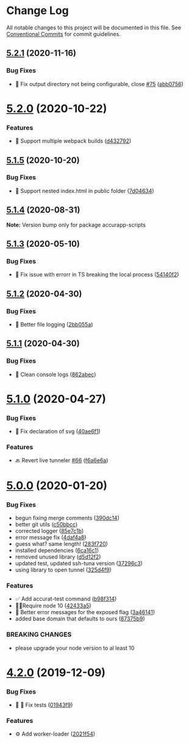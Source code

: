 # Change Log

All notable changes to this project will be documented in this file.
See [Conventional Commits](https://conventionalcommits.org) for commit guidelines.

## [5.2.1](https://github.com/accurat/accurapp/compare/accurapp-scripts@5.2.0...accurapp-scripts@5.2.1) (2020-11-16)


### Bug Fixes

* 🐛  Fix output directory not being configurable, close [#75](https://github.com/accurat/accurapp/issues/75) ([abb0756](https://github.com/accurat/accurapp/commit/abb07561916430f39745b8de226a17c7e7d5a2c7))





# [5.2.0](https://github.com/accurat/accurapp/compare/accurapp-scripts@5.1.5...accurapp-scripts@5.2.0) (2020-10-22)


### Features

* 👯  Support multiple webpack builds ([d432792](https://github.com/accurat/accurapp/commit/d432792da236091c337c63d289707e15f645c009))





## [5.1.5](https://github.com/accurat/accurapp/compare/accurapp-scripts@5.1.4...accurapp-scripts@5.1.5) (2020-10-20)


### Bug Fixes

* 🐛  Support nested index.html in public folder ([7d04634](https://github.com/accurat/accurapp/commit/7d04634befeff0dead28ecaf2885a711b8455c5c))





## [5.1.4](https://github.com/accurat/accurapp/compare/accurapp-scripts@5.1.3...accurapp-scripts@5.1.4) (2020-08-31)

**Note:** Version bump only for package accurapp-scripts





## [5.1.3](https://github.com/accurat/accurapp/compare/accurapp-scripts@5.1.2...accurapp-scripts@5.1.3) (2020-05-10)


### Bug Fixes

* 🐛  Fix issue with errorr in TS breaking the local process ([54140f2](https://github.com/accurat/accurapp/commit/54140f221a73d9f79634c8cf365f4fa46352e483))





## [5.1.2](https://github.com/accurat/accurapp/compare/accurapp-scripts@5.1.1...accurapp-scripts@5.1.2) (2020-04-30)


### Bug Fixes

* 💅 Better file logging ([2bb055a](https://github.com/accurat/accurapp/commit/2bb055a82f98b1be5cb0da363311c624fb97f3bf))





## [5.1.1](https://github.com/accurat/accurapp/compare/accurapp-scripts@5.1.0...accurapp-scripts@5.1.1) (2020-04-30)


### Bug Fixes

* 🧹 Clean console logs ([862abec](https://github.com/accurat/accurapp/commit/862abec0116f406763eec52669499adcaee05ee4))





# [5.1.0](https://github.com/accurat/accurapp/compare/accurapp-scripts@5.0.0...accurapp-scripts@5.1.0) (2020-04-27)


### Bug Fixes

* 🐛  Fix declaration of svg ([40ae6f1](https://github.com/accurat/accurapp/commit/40ae6f16cbedb7accac272a132039d06671ae63e))


### Features

* 🔙 Revert live tunneler [#66](https://github.com/accurat/accurapp/issues/66) ([f6a6e6a](https://github.com/accurat/accurapp/commit/f6a6e6a58f681b6c747efa2f05ac2a4f8ae18902))





# [5.0.0](https://github.com/accurat/accurapp/compare/accurapp-scripts@4.2.0...accurapp-scripts@5.0.0) (2020-01-20)


### Bug Fixes

* begun fixing merge comments ([390dc14](https://github.com/accurat/accurapp/commit/390dc1491e42387868260c9ca2e44ff6cfca0338))
* better git utils ([c50bbcc](https://github.com/accurat/accurapp/commit/c50bbccc8f386794f29938d38644984c39a04b10))
* corrected logger ([85e7c1b](https://github.com/accurat/accurapp/commit/85e7c1bb8fa24beffbc50b0ddd2ca5cba521fbd3))
* error message fix ([4daf4a8](https://github.com/accurat/accurapp/commit/4daf4a85903115afff5616393a0290ad4f3c9afc))
* guess what? same length! ([283f720](https://github.com/accurat/accurapp/commit/283f720934778d884aa1ecd63810c43a4f3978d6))
* installed dependencies ([6ca16c1](https://github.com/accurat/accurapp/commit/6ca16c1da2c7978e8b043f556f696e7b3f1440fc))
* removed unused library ([d5d12f2](https://github.com/accurat/accurapp/commit/d5d12f27e6eef864665178c27b954cf0e4dcf99b))
* updated test, updated ssh-tuna version ([37296c3](https://github.com/accurat/accurapp/commit/37296c3a9ff30664ce5f3575d86005114a0d002d))
* using library to open tunnel ([325d4f9](https://github.com/accurat/accurapp/commit/325d4f9f3350cf09b141eca98f5194a0821be7f4))


### Features

* ✅ Add accurat-test command ([b98f314](https://github.com/accurat/accurapp/commit/b98f31418ecab3d169546d8cc0a9cae348b6e3c2))
* 👮‍♂️Require node 10 ([42433a5](https://github.com/accurat/accurapp/commit/42433a573c1bde9b152cbbb3b92f02618db30a25))
* 🚨 Better error messages for the exposed flag ([3a46141](https://github.com/accurat/accurapp/commit/3a461416f021dade94931136a6f79954759191e2))
* added base domain that defaults to ours ([87375b9](https://github.com/accurat/accurapp/commit/87375b931a3089488a3982773f766e34d531c847))


### BREAKING CHANGES

* please upgrade your node version to al least 10





# [4.2.0](https://github.com/accurat/accurapp/compare/accurapp-scripts@4.1.8...accurapp-scripts@4.2.0) (2019-12-09)


### Bug Fixes

* 🐛 🔨 Fix tests ([01943f9](https://github.com/accurat/accurapp/commit/01943f93cfcfddda86e613d60842ab5e616db84d))


### Features

* ⚙️  Add worker-loader ([2021f54](https://github.com/accurat/accurapp/commit/2021f54cb047a0d77b59c096c004864a71f70aed))
